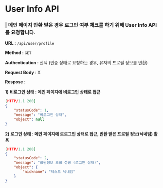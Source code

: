# User Info API

### | 메인 페이지 반환 받은 경우 로그인 여부 체크를 하기 위해 User Info API를 요청합니다.



**URL** : `/api/user/profile` 

**Method** : `GET`

**Authentication** : 선택 (인증 상태로 요청하는 경우, 유저의 프로필 정보를 반환)

**Request Body** : X

**Respose** : 

**1) 비로그인 상태 :  메인 페이지에 비로그인 상태로 접근**

```json
[HTTP/1.1 200]
{
    "statusCode": 1,
    "message": "비로그인 상태",
    "object": null
}
```



**2) 로그인 상태 :  메인 페이지에 로로그인 상태로 접근, 반환 받은 프로필 정보(닉네임) 활용**

```json
[HTTP/1.1 200]
{
    "statusCode": 2,
    "message": "회원정보 조회 성공 (로그인 상태)",
    "object": {
        "nickname": "테스트 닉네임"
    }
}
```


